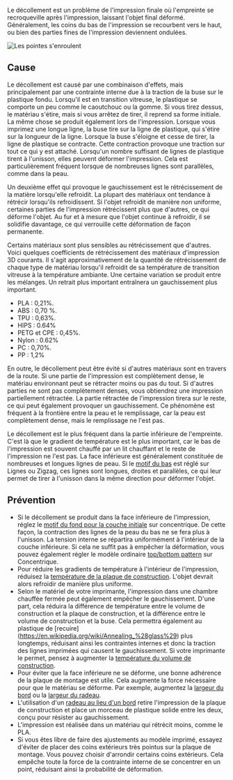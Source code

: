 Le décollement est un problème de l'impression finale où l'empreinte se recroqueville après l'impression, laissant l'objet final déformé. Généralement, les coins du bas de l'impression se recourbent vers le haut, ou bien des parties fines de l'impression deviennent ondulées.

![Les pointes s'enroulent](../../../articles/images/warping.jpg)

Cause
----
Le décollement est causé par une combinaison d'effets, mais principalement par une contrainte interne due à la traction de la buse sur le plastique fondu. Lorsqu'il est en transition vitreuse, le plastique se comporte un peu comme le caoutchouc ou la gomme. Si vous tirez dessus, le matériau s'étire, mais si vous arrêtez de tirer, il reprend sa forme initiale. La même chose se produit également lors de l'impression. Lorsque vous imprimez une longue ligne, la buse tire sur la ligne de plastique, qui s'étire sur la longueur de la ligne. Lorsque la buse s'éloigne et cesse de tirer, la ligne de plastique se contracte. Cette contraction provoque une traction sur tout ce qui y est attaché. Lorsqu'un nombre suffisant de lignes de plastique tirent à l'unisson, elles peuvent déformer l'impression. Cela est particulièrement fréquent lorsque de nombreuses lignes sont parallèles, comme dans la peau.

Un deuxième effet qui provoque le gauchissement est le rétrécissement de la matière lorsqu'elle refroidit. La plupart des matériaux ont tendance à rétrécir lorsqu'ils refroidissent. Si l'objet refroidit de manière non uniforme, certaines parties de l'impression rétrécissent plus que d'autres, ce qui déforme l'objet. Au fur et à mesure que l'objet continue à refroidir, il se solidifie davantage, ce qui verrouille cette déformation de façon permanente.

Certains matériaux sont plus sensibles au rétrécissement que d'autres. Voici quelques coefficients de rétrécissement des matériaux d'impression 3D courants. Il s'agit approximativement de la quantité de rétrécissement de chaque type de matériau lorsqu'il refroidit de sa température de transition vitreuse à la température ambiante. Une certaine variation se produit entre les mélanges. Un retrait plus important entraînera un gauchissement plus important.
* PLA : 0,21%.
* ABS : 0,70 %.
* TPU : 0,63%.
* HIPS : 0.64%
* PETG et CPE : 0,45%.
* Nylon : 0.62%
* PC : 0,70%.
* PP : 1,2%

En outre, le décollement peut être évité si d'autres matériaux sont en travers de la route. Si une partie de l'impression est complètement dense, le matériau environnant peut se rétracter moins ou pas du tout. Si d'autres parties ne sont pas complètement denses, vous obtiendrez une impression partiellement rétractée. La partie rétractée de l'impression tirera sur le reste, ce qui peut également provoquer un gauchissement. Ce phénomène est fréquent à la frontière entre la peau et le remplissage, car la peau est complètement dense, mais le remplissage ne l'est pas.

Le décollement est le plus fréquent dans la partie inférieure de l'empreinte. C'est là que le gradient de température est le plus important, car le bas de l'impression est souvent chauffé par un lit chauffant et le reste de l'impression ne l'est pas. La face inférieure est généralement constituée de nombreuses et longues lignes de peau. Si le [motif du bas](../shell/top_bottom_pattern.md) est réglé sur Lignes ou Zigzag, ces lignes sont longues, droites et parallèles, ce qui leur permet de tirer à l'unisson dans la même direction pour déformer l'objet.

Prévention
----
* Si le décollement se produit dans la face inférieure de l'impression, réglez le [motif du fond pour la couche initiale](../shell/top_bottom_pattern_0.md) sur concentrique. De cette façon, la contraction des lignes de la peau du bas ne se fera plus à l'unisson. La tension interne se répartira uniformément à l'intérieur de la couche inférieure. Si cela ne suffit pas à empêcher la déformation, vous pouvez également régler le modèle ordinaire [top/bottom pattern](../shell/top_bottom_pattern.md) sur Concentrique.
* Pour réduire les gradients de température à l'intérieur de l'impression, réduisez la [température de la plaque de construction](../material/material_bed_temperature.md). L'objet devrait alors refroidir de manière plus uniforme.
* Selon le matériel de votre imprimante, l'impression dans une chambre chauffée fermée peut également empêcher le gauchissement. D'une part, cela réduira la différence de température entre le volume de construction et la plaque de construction, et la différence entre le volume de construction et la buse. Cela permettra également au plastique de [recuire] (https://en.wikipedia.org/wiki/Annealing_%28glass%29) plus longtemps, réduisant ainsi les contraintes internes et donc la traction des lignes imprimées qui causent le gauchissement. Si votre imprimante le permet, pensez à augmenter la [température du volume de construction](../material/build_volume_temperature.md).
* Pour éviter que la face inférieure ne se déforme, une bonne adhérence de la plaque de montage est utile. Cela augmente la force nécessaire pour que le matériau se déforme. Par exemple, augmentez la [largeur du bord](../platform_adhesion/brim_width.md) ou la [largeur du radeau](../platform_adhesion/raft_margin.md).
* L'utilisation d'un [radeau au lieu d'un bord](../platform_adhesion/adhesion_type.md) retire l'impression de la plaque de construction et place un morceau de plastique solide entre les deux, conçu pour résister au gauchissement.
* L'impression est réalisée dans un matériau qui rétrécit moins, comme le PLA.
* Si vous êtes libre de faire des ajustements au modèle imprimé, essayez d'éviter de placer des coins extérieurs très pointus sur la plaque de montage. Vous pouvez choisir d'arrondir certains coins extérieurs. Cela empêche toute la force de la contrainte interne de se concentrer en un point, réduisant ainsi la probabilité de déformation.
